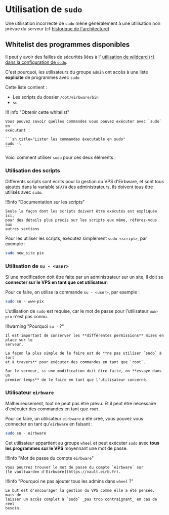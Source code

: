 # Utilisation de `sudo`

Une utilisation incorrecte de `sudo` mène généralement à une utilisation non
prévue du serveur (cf [historique de l'architecture](architecture.md#historique-de-larchitecture)).

## Whitelist des programmes disponibles

Il peut y avoir des failles de sécurités liées à l'
[utilisation de wildcard (`*`) dans la configuration de  `sudo`](https://blog.compass-security.com/2012/10/dangerous-sudoers-entries-part-4-wildcards/).

C'est pourquoi, les utilisateurs du groupe `admin` ont accès à une liste
**explicite** de programmes avec `sudo`

Cette liste contient :

* Les scripts du dossier `/opt/eirbware/bin`
* `su`

!!! info "Obtenir cette whitelist"

    Vous pouvez savoir quelles commandes vous pouvez exécuter avec `sudo` en
    exécutant :

    ```sh title="Lister les commandes éxecutable en sudo"
    sudo -l
    ```

Voici comment utiliser `sudo` pour ces deux éléments :

### Utilisation des scripts

Différents scripts sont écrits pour la gestion du VPS d'Eirbware, et sont tous
ajoutés dans la variable `$PATH` des administrateurs, ils doivent tous être
utilisés avec `sudo`.

!!!info "Documentation sur les scripts"

    Seule la façon dont les scripts doivent être exécutés est expliquée ici,
    pour des détails plus précis sur les scripts eux même, référez-vous aux
    autres sections

Pour les utiliser les scripts, exécutez simplement `sudo <script>`, par exemple :

```sh title="Exemple d'exécution du script 'new_site' pour créer pix.eirb.fr"
sudo new_site pix
```

### Utilisation de `su - <user>`

Si une modification doit être faite par un administrateur sur un site, il doit
se **connecter sur le VPS en tant que cet utilisateur**.

Pour ce faire, on utilise la commande `su - <user>`, par exemple :

```sh title="Exemple de connexion en tant que www-pix"
sudo su - www-pix
```

L'utilisation de `sudo` est requise, car le mot de passe pour l'utilisateur
`www-pix` n'est pas connu.

!!!warning "Pourquoi `su -` ?"

    Il est important de conserver les **différentes permissions** mises en place sur le
    serveur.

    La façon la plus simple de le faire est de **ne pas utiliser `sudo` à tort
    et à travers** pour exécuter des commandes en tant que `root`.

    Sur le serveur, si une modification doit être faite, on **essaye dans un
    premier temps** de le faire en tant que l'utilisateur concerné.

### Utilisateur `eirbware`

Malheureusement, tout ne peut pas être prévu. Et il peut être nécessaire
d'exécuter des commandes en tant que `root`.

Pour ce faire, un utilisateur `eirbware` a été créé, vous pouvez vous connecter
en tant qu'`eirbware` en faisant :

```sh title="Exemple de connexion en tant qu'utilisateur eirbware"
sudo su - eirbware
```

Cet utilisateur appartient au groupe `wheel` et peut exécuter `sudo` avec
**tous les programmes sur le VPS** moyennant une mot de passe.

!!!info "Mot de passe du compte `eirbware`"

    Vous pourrez trouver le mot de passe du compte `eirbware` sur
    [le vaultwarden d'Eirbware](https://vault.eirb.fr).

!!!info "Pourquoi ne pas ajouter tous les admins dans `wheel` ?"

    Le but est d'encourager la gestion du VPS comme elle a été pensée, mais de
    laisser un accès complet à `sudo` _pas trop contraignant_ en cas de réel
    besoin.
